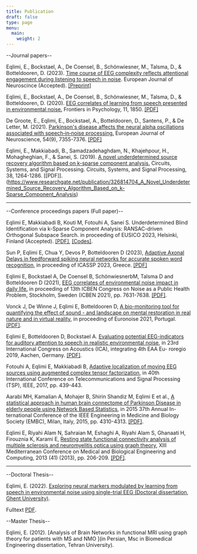 ```yaml
---
title: Publication
draft: false
type: page
menu:
  main:
    weight: 2
---
```

--Journal papers--

Eqlimi, E., Bockstael, A., De Coensel, B., Schönwiesner, M., Talsma, D., & Botteldooren, D. (2023). [Time course of EEG complexity reflects attentional engagement during listening to speech in noise](https://www.researchgate.net/publication/372325542_Time_course_of_EEG_complexity_reflects_attentional_engagement_during_listening_to_speech_in_noise). European Journal of Neuroscince (Accepted). [[Preprint]](https://www.biorxiv.org/content/10.1101/2023.07.11.548528v1)

Eqlimi, E., Bockstael, A., De Coensel, B., Schönwiesner, M., Talsma, D., & Botteldooren, D. (2020). [EEG correlates of learning from speech presented in environmental noise.](https://www.frontiersin.org/articles/10.3389/fpsyg.2020.01850/full) Frontiers in Psychology, 11, 1850. [[PDF]](https://www.frontiersin.org/articles/10.3389/fpsyg.2020.01850/full)

De Groote, E., Eqlimi, E., Bockstael, A., Botteldooren, D., Santens, P., & De Letter, M. (2021). [Parkinson's disease affects the neural alpha oscillations associated with speech‐in‐noise processing.](https://onlinelibrary.wiley.com/doi/abs/10.1111/ejn.15477) European Journal of Neuroscience, 54(9), 7355-7376. [[PDF]](file:///C:/Users/eeqlimi/Downloads/SalientEvent_EEG_Project/Papers/EurJofNeuroscience-2021-DeGroote-Parkinsonsdiseaseaffectstheneuralalphaoscillationsassociatedwith.pdf)

Eqlimi, E., Makkiabadi, B., Samadzadehaghdam, N., Khajehpour, H., Mohagheghian, F., & Sanei, S. (2019). [A novel underdetermined source recovery algorithm based on k-sparse component analysis.](https://link.springer.com/article/10.1007/s00034-018-0910-9) Circuits, Systems, and Signal Processing</a>. Circuits, Systems, and Signal Processing, 38, 1264-1286. [[PDF]].(https://www.researchgate.net/publication/326814704_A_Novel_Underdetermined_Source_Recovery_Algorithm_Based_on_k-Sparse_Component_Analysis)

---------------------------------------------------------------------------------------------
--Conference proceedings papers (Full paper)--

Eqlimi E, Makkiabadi B, Kouti M, Fotouhi A, Sanei S. Underdetermined Blind Identification via k-Sparse Component Analysis: RANSAC-driven Orthogonal Subspace Search. in proceeding of EUSICO 2023, Helsinki, Finland (Accepted). [[PDF]](https://arxiv.org/abs/2008.03739), [[Codes]](https://github.com/EhsanEqlimi/k-SCA-UBI-Eusipco2023).

Sun P, Eqlimi E, Chua Y, Devos P, Botteldooren D (2023), [Adaptive Axonal Delays in feedforward spiking neural
networks for accurate spoken word recognition](https://ieeexplore.ieee.org/abstract/document/10094768?casa_token=0t6S5xo06UEAAAAA:KnC6UCXAnRo3gu6SSvPqx5MaRHSOG6M9-jvksSVh3DkxuNMdBZp5dH-OTMElXZem2hqXg5qsGw), in proceeding of ICASSP 2023, Greece. [[PDF]](https://arxiv.org/abs/2302.08607)

Eqlimi E, Bockstael A, De Coensel B, SchönwiesnerbM, Talsma D and Botteldooren D (2021), [EEG correlates of environmental noise impact in daily life.](http://icben.ethz.ch/2021/ICBEN%202021%20Papers/full_paper_28852.pdf) in proceeding of 13th ICBEN Congress on Noise as a Public Health
Problem, Stockholm, Sweden (ICBEN 2021), pp. 7631-7638. [[PDF]](https://www.researchgate.net/publication/355152409_EEG_correlates_of_environmental_noise_impact_in_daily_life).

Vonck J, De Winne J, Eqlimi E, Botteldooren D, [A bio-monitoring tool for quantifying the effect of sound -
and landscape on mental restoration in real nature and in virtual reality](https://www.researchgate.net/publication/357270603_A_bio-monitoring_tool_for_quantifying_the_effect_of_sound_-and_landscape_on_mental_restoration_in_real_nature_and_in_virtual_reality), in proceeding of Euronoise 2021,
Portugal. [[PDF]](https://www.researchgate.net/publication/357270603_A_bio-monitoring_tool_for_quantifying_the_effect_of_sound_-and_landscape_on_mental_restoration_in_real_nature_and_in_virtual_reality).

Eqlimi E, Botteldooren D, Bockstael A. [Evaluating potential EEG-indicators for auditory attention to speech
in realistic environmental noise](https://pub.dega-akustik.de/ICA2019/data/articles/000994.pdf), in 23rd International Congress on Acoustics (ICA), integrating 4th EAA Eu-
roregio 2019, Aachen, Germany. [[PDF]](https://pub.dega-akustik.de/ICA2019/data/articles/000994.pdf).

Fotouhi A, Eqlimi E, Makkiabadi B, [Adaptive localization of moving EEG sources using augmented complex
tensor factorization](https://ieeexplore.ieee.org/abstract/document/8076023?casa_token=vM0MjpAxckAAAAAA:OlwpZwIRrFl0gRC4RbJ-DcbDOrUjQ8mZQqli2ghDSLjBdY4RXGQb-Uo6hTrwR4ahfl-8G4WNbXs), in 40th International Conference on Telecommunications and Signal Processing (TSP),
IEEE, 2017, pp. 439-443.

Aarabi MH, Kamalian A, Mohajer B, Shirin Shandiz M, Eqlimi E et al., [A statistical approach in human brain
connectome of Parkinson Disease in elderly people using Network Based Statistics](https://ieeexplore.ieee.org/document/7319348), in 2015 37th Annual In-
ternational Conference of the IEEE Engineering in Medicine and Biology Society (EMBC), Milan, Italy, 2015,
pp. 4310-4313. [[PDF]](https://www.researchgate.net/publication/290391980_A_statistical_approach_in_human_brain_connectome_of_Parkinson_Disease_in_elderly_people_using_Network_Based_Statistics).


Eqlimi E, Riyahi Alam N, Sahraian M, Eshaghi A, Riyahi Alam S, Ghanaati H, Firouznia K, Karami E, [Resting
state functional connectivity analysis of multiple sclerosis and neuromyelitis optica using graph theory](https://link.springer.com/chapter/10.1007/978-3-319-00846-2_51), XIII
Mediterranean Conference on Medical and Biological Engineering and Computing, 2013 (41) (2013), pp.
206-209. [[PDF]](https://www.researchgate.net/publication/258242195_Resting_State_Functional_Connectivity_Analysis_of_Multiple_Sclerosis_and_Neuromyelitis_Optica_Using_Graph_Theory).


---------------------------------------------------------------------------------------------
--Doctoral Thesis--

Eqlimi, E. (2022). [Exploring neural markers modulated by learning from speech in environmental noise using single-trial EEG (Doctoral dissertation, Ghent University)](https://biblio.ugent.be/publication/01GJ5HTSJYBWAG656CTYKSG7A4).

Fulltext [PDF](https://www.researchgate.net/publication/365565540_Exploring_neural_markers_modulated_by_learning_from_speech_in_environmental_noise_using_single-trial_EEG).

--Master Thesis--

Eqlimi, E. (2012). [Analysis of Brain Networks in functional MRI using graph theory for patients with MS and NMO ](in Persian, Msc in Biomedical Engineering dissertation, Tehran University).

